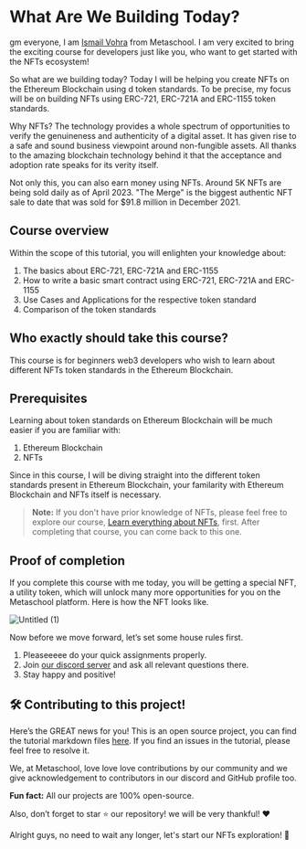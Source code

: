 # What Are We Building Today?

gm everyone, I am [Ismail Vohra](https://www.linkedin.com/in/ismailvohra/) from Metaschool. I am very excited to bring the exciting course for developers just like you, who want to get started with the NFTs ecosystem!

So what are we building today? Today I will be helping you create NFTs on the Ethereum Blockchain using d token standards. To be precise, my focus will be on building NFTs using ERC-721, ERC-721A and ERC-1155 token standards.

Why NFTs? The technology provides a whole spectrum of opportunities to verify the genuineness and authenticity of a digital asset. It has given rise to a safe and sound business viewpoint around non-fungible assets. All thanks to the amazing blockchain technology behind it that the acceptance and adoption rate speaks for its verity itself.

Not only this, you can also earn money using NFTs. Around 5K NFTs are being sold daily as of April 2023. "The Merge" is the biggest authentic NFT sale to date that was sold for $91.8 million in December 2021.

## Course overview

Within the scope of this tutorial, you will enlighten your knowledge about:

1.  The basics about ERC-721, ERC-721A and ERC-1155
2.  How to write a basic smart contract using ERC-721, ERC-721A and ERC-1155
3.  Use Cases and Applications for the respective token standard
4.  Comparison of the token standards

## Who exactly should take this course?

This course is for beginners web3 developers who wish to learn about different NFTs token standards in the Ethereum Blockchain.

## Prerequisites

Learning about token standards on Ethereum Blockchain will be much easier if you are familiar with:

1. Ethereum Blockchain
2. NFTs

Since in this course, I will be diving straight into the different token standards present in Ethereum Blockchain, your familarity with Ethereum Blockchain and NFTs itself is necessary.

> **Note:** If you don't have prior knowledge of NFTs, please feel free to explore our course, [Learn everything about NFTs](https://metaschool.so/courses/learn-everything-about-nfts), first. After completing that course, you can come back to this one.

## Proof of completion

If you complete this course with me today, you will be getting a special NFT, a utility token, which will unlock many more opportunities for you on the Metaschool platform. Here is how the NFT looks like.

![Untitled (1)](https://github.com/0xmetaschool/Learning-Projects/assets/129931419/39ec7f2b-da59-4a3c-b81f-90e3fe8c50c4)

Now before we move forward, let’s set some house rules first.

1. Pleaseeeee do your quick assignments properly.
2. Join [our discord server](https://discord.gg/vbVMUwXWgc) and ask all relevant questions there.
3. Stay happy and positive!

## 🛠 Contributing to this project!

Here’s the GREAT news for you! This is an open source project, you can find the tutorial markdown files [here](https://github.com/0xmetaschool/Learning-Projects/tree/main/Creating%20NFTs%20using%20different%20token%20standards). If you find an issues in the tutorial, please feel free to resolve it.

We, at Metaschool, love love love contributions by our community and we give acknowledgement to contributors in our discord and GitHub profile too.

**Fun fact:** All our projects are 100% open-source.

Also, don’t forget to star ⭐️ our repository! we will be very thankful! ♥️

Alright guys, no need to wait any longer, let's start our NFTs exploration! 🙌
